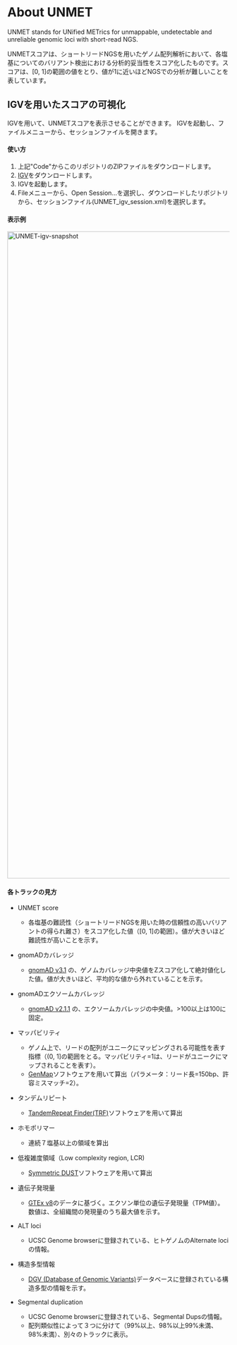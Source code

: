 # About UNMET

UNMET stands for UNified METrics for unmappable, undetectable and unreliable genomic loci with short-read NGS.

UNMETスコアは、ショートリードNGSを用いたゲノム配列解析において、各塩基についてのバリアント検出における分析的妥当性をスコア化したものです。スコアは、[0, 1]の範囲の値をとり、値が1に近いほどNGSでの分析が難しいことを表しています。


## IGVを用いたスコアの可視化

IGVを用いて、UNMETスコアを表示させることができます。
IGVを起動し、ファイルメニューから、セッションファイルを開きます。


#### 使い方

1. 上記"Code"からこのリポジトリのZIPファイルをダウンロードします。
2. [IGV](https://software.broadinstitute.org/software/igv/download)をダウンロードします。
3. IGVを起動します。
4. Fileメニューから、Open Session...を選択し、ダウンロードしたリポジトリから、セッションファイル(UNMET_igv_session.xml)を選択します。

#### 表示例
<img width="1467" alt="UNMET-igv-snapshot" src="https://user-images.githubusercontent.com/2074467/115367252-02c40580-a201-11eb-9133-4eab9bdbe22e.png">


#### 各トラックの見方

* UNMET score
	* 各塩基の難読性（ショートリードNGSを用いた時の信頼性の高いバリアントの得られ難さ）をスコア化した値（[0, 1]の範囲）。値が大きいほど難読性が高いことを示す。

* gnomADカバレッジ
	* [gnomAD v3.1](https://gnomad.broadinstitute.org/downloads) の、ゲノムカバレッジ中央値をZスコア化して絶対値化した値。値が大きいほど、平均的な値から外れていることを示す。

* gnomADエクソームカバレッジ
	* [gnomAD v2.1.1](https://gnomad.broadinstitute.org/downloads) の、エクソームカバレッジの中央値。>100以上は100に固定。

* マッパビリティ
	* ゲノム上で、リードの配列がユニークにマッピングされる可能性を表す指標（(0, 1]の範囲をとる。マッパビリティ=1は、リードがユニークにマップされることを表す）。
	* [GenMap](https://academic.oup.com/bioinformatics/article/36/12/3687/5815974)ソフトウェアを用いて算出（パラメータ：リード長=150bp、許容ミスマッチ=2）。

* タンデムリピート
	* [TandemRepeat Finder(TRF)](https://academic.oup.com/nar/article/27/2/573/1061099)ソフトウェアを用いて算出

* ホモポリマー
	* 連続７塩基以上の領域を算出

* 低複雑度領域（Low complexity region, LCR)
	* [Symmetric DUST](https://www.liebertpub.com/doi/10.1089/cmb.2006.13.1028?url_ver=Z39.88-2003&rfr_id=ori:rid:crossref.org&rfr_dat=cr_pub%20%200pubmed)ソフトウェアを用いて算出

* 遺伝子発現量
	* [GTEx v8](https://gtexportal.org/home/)のデータに基づく。エクソン単位の遺伝子発現量（TPM値）。数値は、全組織間の発現量のうち最大値を示す。

* ALT loci
	* UCSC Genome browserに登録されている、ヒトゲノムのAlternate lociの情報。

* 構造多型情報
	* [DGV (Database of Genomic Variants)](http://dgv.tcag.ca/dgv/app/home)データベースに登録されている構造多型の情報を示す。

* Segmental duplication
	* UCSC Genome browserに登録されている、Segmental Dupsの情報。
	* 配列類似性によって３つに分けて（99%以上、98%以上99%未満、98%未満）、別々のトラックに表示。

